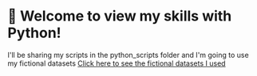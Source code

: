 # 🐍 Welcome to view my skills with Python!

I'll be sharing my scripts in the python_scripts folder and I'm going to use my fictional datasets [Click here to see the fictional datasets I used](../fictional_data)
